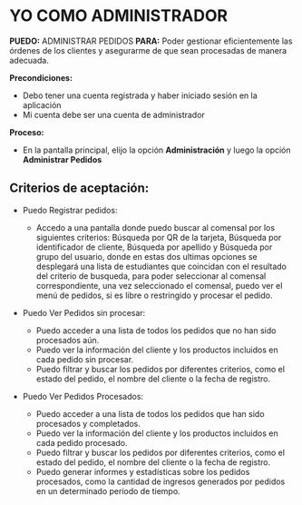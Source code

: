 ﻿# YO COMO ADMINISTRADOR
**PUEDO:** ADMINISTRAR PEDIDOS
**PARA:** Poder gestionar eficientemente las órdenes de los clientes y asegurarme de que sean procesadas de manera adecuada.

**Precondiciones:**
- Debo tener una cuenta registrada y haber iniciado sesión en la aplicación
- Mi cuenta debe ser una cuenta de administrador

**Proceso:**
* En la pantalla principal, elijo la opción **Administración** y luego la opción **Administrar Pedidos**

## Criterios de aceptación:

 - Puedo Registrar pedidos:
	 - Accedo a una pantalla donde puedo buscar al comensal por los
       siguientes criterios: Búsqueda por QR de la tarjeta, Búsqueda por
       identificador de cliente, Búsqueda por apellido y Búsqueda por grupo
       del usuario, donde en estas dos ultimas opciones se desplegará una
       lista de estudiantes que coincidan con el resultado del criterio de
       busqueda, para poder seleccionar al comensal correspondiente, una
       vez seleccionado el comensal, puedo ver el menú de pedidos, si es
       libre o restringido y procesar el pedido.
       
- Puedo Ver Pedidos sin procesar: 
	- Puedo acceder a una lista de todos los pedidos que no han sido procesados aún.
	- Puedo ver la información del cliente y los productos incluidos en cada pedido sin procesar.
	- Puedo filtrar y buscar los pedidos por diferentes criterios, como el estado del pedido, el nombre del cliente o la fecha de registro.
- Puedo Ver Pedidos Procesados:
	- Puedo acceder a una lista de todos los pedidos que han sido procesados y completados.
	- Puedo ver la información del cliente y los productos incluidos en cada pedido procesado.
	- Puedo filtrar y buscar los pedidos por diferentes criterios, como el estado del pedido, el nombre del cliente o la fecha de registro.
	- Puedo generar informes y estadísticas sobre los pedidos procesados, como la cantidad de ingresos generados por pedidos en un determinado período de tiempo.
